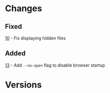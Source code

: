 # Changes
## Fixed
[10] - Fix displaying hidden files
## Added
[13] - Add `--no-open` flag to disable browser startup

# Versions


[10]: https://github.com/wojciechkepka/gomd/issues/10
[13]: https://github.com/wojciechkepka/gomd/issues/13
